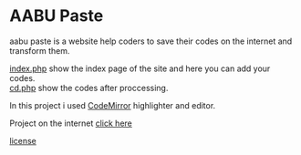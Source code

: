 # AABU Paste
aabu paste is a website help coders to save their codes on the internet and transform them.


[index.php](index.php) show the index page of the site and here you can add your codes.<br>
[cd.php](cd.php) show the codes after proccessing.

In this project i used [CodeMirror](http://codemirror.com) highlighter and editor.

Project on the internet [click here](aapupaste.eb2a.com)

[license](LICENSE)
